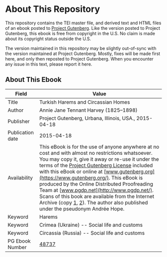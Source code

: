# About This Repository

This repository contains the TEI master file, and derived text and HTML files of an ebook posted to [Project Gutenberg](https://www.gutenberg.org/). Like the version posted to Project Gutenberg, this ebook is free from copyright in the U.S. No claim is made about its copyright status outside the U.S.

The version maintained in this repository may be slightly out-of-sync with the version maintained at Project Gutenberg. Mostly, fixes will be made first here, and only then reposted to Project Gutenberg. When you encounter any issue in this text, please report it here.

## About This Ebook

| Field | Value |
| ----- | ----- |
| Title | Turkish Harems and Circassian Homes |
| Author | Annie Jane Tennant Harvey (1825–1898) |
| Publisher | Project Gutenberg, Urbana, Illinois, USA., 2015-04-18 |
| Publication date | 2015-04-18 |
| Availability | This eBook is for the use of anyone anywhere at no cost and with almost no restrictions whatsoever. You may copy it, give it away or re-use it under the terms of the [Project Gutenberg License](https://www.gutenberg.org/license) included with this eBook or online at [www.gutenberg.org](https://www.gutenberg.org/). This eBook is produced by the Online Distributed Proofreading Team at [www.pgdp.net](http://www.pgdp.net/). Scans of this book are available from the Internet Archive (copy [1](https://archive.org/details/turkishharemsand00harv), [2](https://archive.org/details/turkishharemsci00hopegoog)). The author also published under the pseudonym Andrée Hope. |
| Keyword | Harems |
| Keyword | Crimea (Ukraine) -- Social life and customs |
| Keyword | Circassia (Russia) -- Social life and customs |
| PG Ebook Number | [48737](https://www.gutenberg.org/ebooks/48737) |
